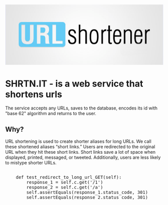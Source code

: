 <p align="center"><img src="images/img2.png"></p>
<h1>SHRTN.IT - is a web service that shortens urls</h1>
<p>The service accepts any URLs, saves to the database, encodes its id with "base 62" algorithm and returns to the user.</p>
<h2>Why?</h2>
<p>URL shortening is used to create shorter aliases for long URLs. We call these shortened aliases “short links.” Users are redirected to the original URL when they hit these short links. Short links save a lot of space when displayed, printed, messaged, or tweeted. Additionally, users are less likely to mistype shorter URLs.</p>
<h2></h2>
<pre>
    def test_redirect_to_long_url_GET(self):
        response_1 = self.c.get('/1')
        response_2 = self.c.get('/a')
        self.assertEquals(response_1.status_code, 301)
        self.assertEquals(response_2.status_code, 301)
</pre>
